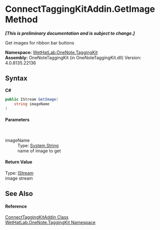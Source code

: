 # ConnectTaggingKitAddin.GetImage Method 
 _**\[This is preliminary documentation and is subject to change.\]**_

Get images for ribbon bar buttons

**Namespace:**&nbsp;<a href="4e00c8ac-fc03-0e6d-d2fd-b2c7565a9aa0.md">WetHatLab.OneNote.TaggingKit</a><br />**Assembly:**&nbsp;OneNoteTaggingKit (in OneNoteTaggingKit.dll) Version: 4.0.8135.22136

## Syntax

**C#**<br />
``` C#
public IStream GetImage(
	string imageName
)
```


#### Parameters
&nbsp;<dl><dt>imageName</dt><dd>Type: <a href="http://msdn2.microsoft.com/en-us/library/s1wwdcbf" target="_blank">System.String</a><br />name of image to get</dd></dl>

#### Return Value
Type: <a href="http://msdn2.microsoft.com/en-us/library/57bd893w" target="_blank">IStream</a><br />image stream

## See Also


#### Reference
<a href="c2bfb19f-308d-c12b-8fc8-09d0f526a39e.md">ConnectTaggingKitAddin Class</a><br /><a href="4e00c8ac-fc03-0e6d-d2fd-b2c7565a9aa0.md">WetHatLab.OneNote.TaggingKit Namespace</a><br />